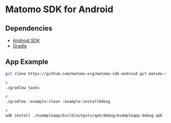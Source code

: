 # Matomo SDK for Android

## Dependencies

- [Android SDK](/android-sdk.md#running)
- [Gradle](/gradle.md)

## App Example

```sh
git clone https://github.com/matomo-org/matomo-sdk-android.git matomo-sdk-android && cd "$_"
```

```sh
#
./gradlew tasks

#
./gradlew :example:clean :example:installDebug

#
adb install ./exampleapp/build/outputs/apk/debug/exampleapp-debug.apk
```
